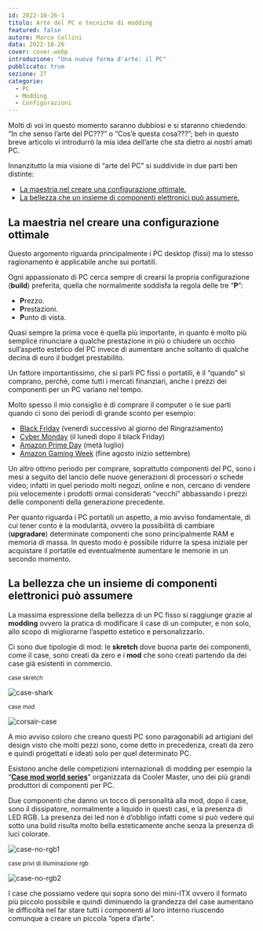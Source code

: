 ```yaml
---
id: 2022-10-26-1
titolo: Arte del PC e tecniche di modding
featured: false
autore: Marco Cellini
data: 2022-10-26
cover: cover.webp
introduzione: "Una nuova forma d'arte: il PC"
pubblicato: true
sezione: IT
categorie:
  - PC
  - Modding
  - Configurazioni
---
```


Molti di voi in questo momento saranno dubbiosi e si staranno chiedendo: “In che senso l’arte del PC???” o “Cos’è questa cosa???”; beh in questo breve articolo vi introdurrò la mia idea dell’arte che sta dietro ai nostri amati PC. 

Innanzitutto la mia visione di “arte del PC” si suddivide in due parti ben distinte:
- <a rel=”nofollow” href="#configurazione" title="configurazione del PC">La maestria nel creare una configurazione ottimale.</a>
- <a rel=”nofollow” href="#modding" title="il modding">La bellezza che un insieme di componenti elettronici può assumere.</a>

## La maestria nel creare una configurazione ottimale 

Questo argomento riguarda principalmente i PC desktop (fissi) ma lo stesso ragionamento è applicabile anche sui portatili.

Ogni appassionato di PC cerca sempre di crearsi la propria configurazione (**build**) preferita, quella che normalmente soddisfa la regola delle tre “**P**”:

- **P**rezzo.
- **P**restazioni.
- **P**unto di vista.

Quasi sempre la prima voce è quella più importante, in quanto è molto più semplice rinunciare a qualche prestazione in più o chiudere un occhio sull’aspetto estetico del PC invece di aumentare anche soltanto di qualche decina di euro il budget prestabilito.

Un fattore importantissimo, che si parli PC fissi o portatili, è il “quando” si comprano, perchè, come tutti i mercati finanziari, anche i prezzi dei componenti per un PC variano nel tempo.

Molto spesso il mio consiglio è di comprare il computer o le sue parti quando ci sono dei periodi di grande sconto per esempio:

- <a rel=”nofollow” href="https://www.google.com/search?q=black+friday&rlz=1C1CHBF_itIT974IT974&oq=blac&aqs=chrome.0.69i59j69i57j35i19i39j0i20i131i263i433i512j0i67l3j46i20i131i263i433i512j0i67l2.1593j1j7&sourceid=chrome&ie=UTF-8" target="blank" title="black friday">Black Friday</a> (venerdì successivo al giorno del Ringraziamento)
- <a href="https://www.google.com/search?q=cyber+monday&rlz=1C1CHBF_itIT974IT974&sxsrf=ALiCzsZ1CnkOYLzvfcUSs1VqwUHMXWdIug%3A1666627709549&ei=fbhWY-KLIcW8xc8PiNSOmAQ&ved=0ahUKEwiivuaEoPn6AhVFXvEDHQiqA0MQ4dUDCA8&uact=5&oq=cyber+monday&gs_lcp=Cgdnd3Mtd2l6EAMyBAgjECcyBAgjECcyEAgAEIAEEIcCELEDEIMBEBQyCwgAEIAEELEDEIMBMgUIABCABDIECAAQQzIFCAAQgAQyBQgAEIAEMgUIABCABDIFCAAQgAQ6CggAEEcQ1gQQsAM6DQgAEOQCENYEELADGAFKBAhNGAFKBAhBGABKBAhGGAFQqgNYoARghgZoAXABeACAAVmIAacBkgEBMpgBAKABAcgBDcABAdoBBggBEAEYCQ&sclient=gws-wiz" target="blank" title="cyber monday">Cyber Monday</a> (il lunedì dopo il black Friday)
- <a rel=”nofollow” href="https://www.amazon.it/primeday" target="blank" title="amazon prime day">Amazon Prime Day</a> (metà luglio)
- <a rel=”nofollow” href="https://www.amazon.it/b?ie=UTF8&node=17727355031" target="blank" title="amazon gaming week">Amazon Gaming Week</a> (fine agosto inizio settembre)

Un altro ottimo periodo per comprare, soprattutto componenti del PC, sono i mesi a seguito del lancio delle nuove generazioni di processori o schede video; infatti in quel periodo molti negozi, online e non, cercano di vendere più velocemente i prodotti ormai considerati “vecchi” abbassando i prezzi delle componenti della generazione precedente. 

Per quanto riguarda i PC portatili un aspetto, a mio avviso fondamentale, di cui tener conto è la modularità, ovvero la possibilità di cambiare (**upgradare**) determinate componenti che sono principalmente RAM e memoria di massa. In questo modo è possibile ridurre la spesa iniziale per acquistare il portatile ed eventualmente aumentare le memorie in un secondo momento.
## La bellezza che un insieme di componenti elettronici può assumere

La massima espressione della bellezza di un PC fisso si raggiunge grazie al **modding** ovvero la pratica di modificare il case di un computer, e non solo, allo scopo di migliorarne l’aspetto estetico e personalizzarlo.

Ci sono due tipologie di mod: le **skretch** dove buona parte dei componenti, come il case, sono creati da zero e i **mod**  che sono creati partendo da dei case già esistenti in commercio.

<small>case skretch</small>

![case-shark](/img/posts/arte-del-pc-e-tecniche-di-modding/case-shark.webp)

<small>case mod</small>

![corsair-case](/img/posts/arte-del-pc-e-tecniche-di-modding/corsair-case.webp)


A mio avviso coloro che creano questi PC sono paragonabili ad artigiani del design visto che molti pezzi sono, come detto in precedenza, creati da zero e quindi progettati e ideati solo per quel determinato PC.

Esistono anche delle competizioni internazionali di modding per esempio la “<a href="https://community.coolermaster.com/cmws/?doing_wp_cron=1666433909.3712489604949951171875" target="blank" title="Case mod world series"><b>Case mod world series</b></a>” organizzata da Cooler Master, uno dei più grandi produttori di componenti per PC.

Due componenti che danno un tocco di personalità alla mod, dopo il case, sono il dissipatore, normalmente a liquido in questi casi, e la presenza di LED RGB. La presenza dei led non è d’obbligo infatti come si può vedere qui sotto una build risulta molto bella esteticamente anche senza la presenza di luci colorate.

![case-no-rgb1](/img/posts/arte-del-pc-e-tecniche-di-modding/case-no-rgb1.webp)

<small>case privi di illuminazione rgb</small>

![case-no-rgb2](/img/posts/arte-del-pc-e-tecniche-di-modding/case-no-rgb2.webp)

I case che possiamo vedere qui sopra sono dei mini-ITX ovvero il formato più piccolo possibile e quindi diminuendo la grandezza del case aumentano le difficoltà nel far stare tutti i componenti al loro interno riuscendo comunque a creare un piccola “opera d’arte”.